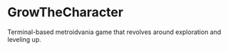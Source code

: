 # GrowTheCharacter
Terminal-based metroidvania game that revolves around exploration and leveling up.
